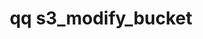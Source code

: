 ---
category: s3
command: s3_modify_bucket
keywords: qq, qq_cli, s3_modify_bucket
optional_options:
- alternate: []
  help: The name of the bucket to be modified
  name: --name
  required: true
- alternate: []
  help: Disallows unsigned S3 requests; will be refused with 403 Forbidden.
  name: --disable-anonymous-access
  required: false
- alternate: []
  help: Allows unsigned S3 requests; will execute with GUEST privilege.
  name: --enable-anonymous-access
  required: false
permalink: /qq-cli-command-guide/s3/s3_modify_bucket.html
positional_options: []
sidebar: qq_cli_command_reference_sidebar
summary: This section explains how to use the <code>qq s3_modify_bucket</code> command.
synopsis: Modify S3 bucket settings
title: qq s3_modify_bucket
usage: qq s3_modify_bucket [-h] --name NAME [--disable-anonymous-access | --enable-anonymous-access]

---